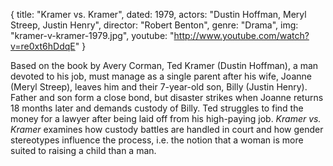 {
  title: "Kramer vs. Kramer",
  dated: 1979,
  actors: "Dustin Hoffman, Meryl Streep, Justin Henry",
  director: "Robert Benton",
  genre: "Drama",
  img: "kramer-v-kramer-1979.jpg",
  youtube: "http://www.youtube.com/watch?v=re0xt6hDdqE"
}

Based on the book by Avery Corman, Ted Kramer (Dustin Hoffman), a man devoted to his job, must manage as a single parent after his wife, Joanne (Meryl Streep), leaves him and their 7-year-old son, Billy (Justin Henry). Father and son form a close bond, but disaster strikes when Joanne returns 18 months later and demands custody of Billy. Ted struggles to find the money for a lawyer after being laid off from his high-paying job. _Kramer vs. Kramer_ examines how custody battles are handled in court and how gender stereotypes influence the process, i.e. the notion that a woman is more suited to raising a child than a man.